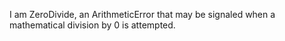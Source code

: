 I am ZeroDivide, an ArithmeticError that may be signaled when a mathematical division by 0 is attempted.